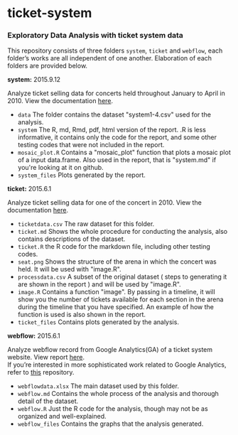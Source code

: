 # ticket-system

### Exploratory Data Analysis with ticket system data

This repository consists of three folders `system`, `ticket` and `webflow`, each folder’s works are all independent of one another. Elaboration of each folders are provided below.

**system:** 2015.9.12

Analyze ticket selling data for concerts held throughout January to April in 2010. View the documentation [here](https://github.com/ethen8181/ticket-system/blob/master/system/system.md).

- `data` The folder contains the dataset "system1-4.csv" used for the analysis. 
- `system` The R, md, Rmd, pdf, html version of the report. .R is less informative, it contains only the code for the report, and some other testing codes that were not included in the report. 
- `mosaic_plot.R` Contains a "mosaic_plot" function that plots a mosaic plot of a input data.frame. Also used in the report, that is "system.md" if you're looking at it on github.
- `system_files` Plots generated by the report.

**ticket:** 2015.6.1

Analyze ticket selling data for one of the concert in 2010. View the documentation [here](https://github.com/ethen8181/ticket-system/blob/master/ticket/ticket.md).
       
- `ticketdata.csv` The raw dataset for this folder.
- `ticket.md` Shows the whole procedure for conducting the analysis, also contains descriptions of the dataset.
- `ticket.R` the R code for the markdown file, including other testing codes. 
- `seat.png` Shows the structure of the arena in which the concert was held. It will be used with "image.R".
- `processdata.csv` A subset of the original dataset ( steps to generating it are shown in the report ) and will be used by "image.R".
- `image.R` Contains a function "image". By passing in a timeline, it will show you the number of tickets available for each section in the arena during the timeline that you have specified. An example of how the function is used is also shown in the report.
- `ticket_files` Contains plots generated by the analysis.

**webflow:** 2015.6.1

Analyze webflow record from Google Analytics(GA) of a ticket system website. View report [here](https://github.com/ethen8181/ticket-system/blob/master/webflow/webflow.md).  
If you’re interested in more sophisticated work related to Google Analytics, refer to [this](https://github.com/ethen8181/Ecommerce) repository. 

- `webflowdata.xlsx` The main dataset used by this folder.          
- `webflow.md` Contains the whole process of the analysis and thorough detail of the dataset. 
- `webflow.R` Just the R code for the analysis, though may not be as organized and well-explained.                  
- `webflow_files` Contains the graphs that the analysis generated.                



 
